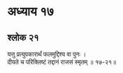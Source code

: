 # अध्याय १७

## श्लोक २१

यत्तु प्रत्युपकारार्थं फलमुद्दिश्य वा पुनः ।<br>दीयते च परिक्लिष्टं तद्दानं राजसं स्मृतम् ॥ १७-२१॥<br><br>


